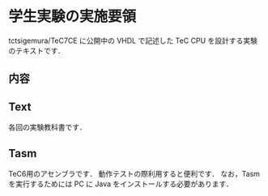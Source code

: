 # 学生実験の実施要領

tctsigemura/TeC7CE に公開中の VHDL で記述した TeC CPU を設計する実験のテキストです．

## 内容
## Text
各回の実験教科書です．
## Tasm
TeC6用のアセンブラです．
動作テストの際利用すると便利です．
なお，Tasm を実行するためには PC に Java をインストールする必要があります．
